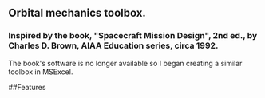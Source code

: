## Orbital mechanics toolbox.
### Inspired by the book, "Spacecraft Mission Design", 2nd ed., by Charles D. Brown, AIAA Education series, circa 1992.
The book's software is no longer available so I began creating a similar toolbox in MSExcel.

##Features
